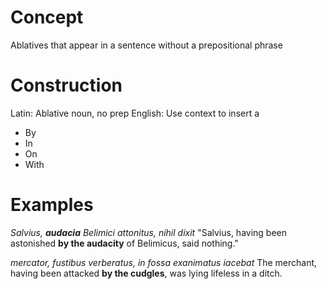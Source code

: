 # Concept
Ablatives that appear in a sentence without a prepositional phrase

# Construction
Latin: Ablative noun, no prep
English: Use context to insert a 
- By
- In
- On
- With

# Examples

*Salvius, **audacia** Belimici attonitus, nihil dixit*
"Salvius, having been astonished **by the audacity** of Belimicus, said nothing."

*mercator, fustibus verberatus, in fossa exanimatus iacebat*
The merchant, having been attacked **by the cudgles**, was lying lifeless in a ditch.
